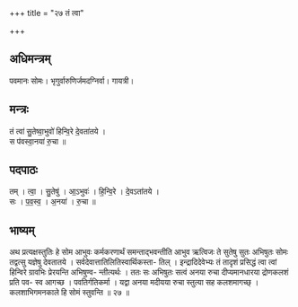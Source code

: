 +++
title = "२७ तं त्वा"

+++
## अधिमन्त्रम्
पवमानः सोमः। भृगुर्वारुणिर्जमदग्निर्वा। गायत्री।

## मन्त्रः
तं त्वा॑ सु॒तेष्वा॒भुवो॑ हिन्वि॒रे दे॒वता॑तये ।  
स प॑वस्वा॒नया॑ रु॒चा ॥

## पदपाठः
तम् । त्वा॒ । सु॒तेषु॑ । आ॒ऽभुवः॑ । हि॒न्वि॒रे । दे॒वऽता॑तये ।  
सः । प॒व॒स्व॒ । अ॒नया॑ । रु॒चा ॥

## भाष्यम्
अथ प्रत्यक्षस्तुतिः हे सोम आभुवः कर्मकरणार्थं समन्ताद्भवन्तीति आभुव ऋत्विजः ते सुतेषु सुतः अभिषुतः सोमः तद्वत्सु यज्ञेषु देवतातये । सर्वदेवात्तातिलितिस्वार्थिकस्ता- तिल् । इन्द्रादिदेवेभ्यः तं तादृशं प्रसिद्धं त्वा त्वां हिन्विरे ग्रावभिः प्रेरयन्ति अभिषुण्व- न्तीत्यर्थः । ततः सः अभिषुतः सत्वं अनया रुचा दीप्यमानधारया द्रोणकलशं प्रति पव- स्व आगच्छ । पवतिर्गतिकर्मा । यद्वा अनया मदीयया रुचा स्तुत्या सह कलशमागच्छ् । कलशाभिगमनकाले हि सोमं स्तुवन्ति ॥ २७ ॥